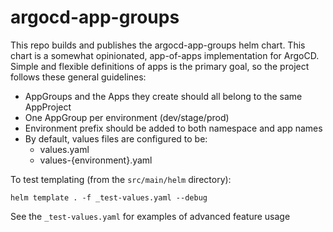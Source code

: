 # argocd-app-groups

This repo builds and publishes the argocd-app-groups helm chart.
This chart is a somewhat opinionated, app-of-apps implementation for ArgoCD.
Simple and flexible definitions of apps is the primary goal,
so the project follows these general guidelines:
* AppGroups and the Apps they create should all belong to the same AppProject
* One AppGroup per environment (dev/stage/prod)
* Environment prefix should be added to both namespace and app names
* By default, values files are configured to be:
  * values.yaml
  * values-{environment}.yaml

To test templating (from the `src/main/helm` directory):

```helm template . -f _test-values.yaml --debug```

See the `_test-values.yaml` for examples of advanced feature usage
